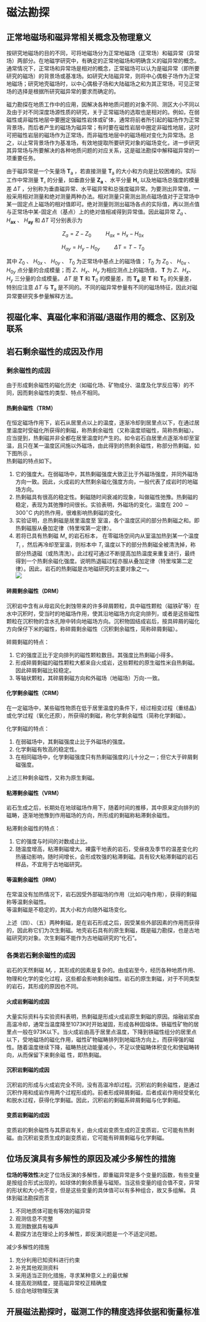 # 磁法勘探

## 正常地磁场和磁异常相关概念及物理意义

按研究地磁场的目的不同，可将地磁场分为正常地磁场（正常场）和磁异常（异常场）两部分。在地磁学研究中，有确定的正常地磁场和明确含义的磁异常的概念。通常情况下，正常场和异常场是相对的概念，正常磁场可以认为是磁异常（即所要研究的磁场）的背景场或基准场。如研究大陆磁异常，则将中心偶极子场作为正常地磁场；研究地壳磁场时，以中心偶极子场和大陆磁场之和为其正常场，可见正常场的选择是根据所研究磁异常的要求而确定的。  

磁力勘探在地质工作中的应用，因解决各种地质问题的对象不同、测区大小不同以及由于对不同深度场源性质的研究，关于正常磁场的选取也是相对的。例如，在弱磁性或非磁性地层中要圈定强磁性岩体或矿体，通常将前者所引起的磁场作为正常背景场，而后者产生的磁场为磁异常；有时要在磁性岩层中圈定非磁性地层，这时可把磁性岩层的磁场作为正常场，而非磁性地层中的磁场相对变化为异常场。总之，以止常背景场作为基准场，有效地提取所要研究对象的磁场变化，进一步研究其异常场与所要解决的各种地质问题的对应关系，这是磁法勘探中解释磁异常的一项重要任务。  

由于磁异常是一个矢量场 $\pmb{T_{\mathrm{a}}}$ ，若直接测量 $\pmb{T_{\mathrm{a}}}$ 的大小和方向是比较困难的。实际工作中常测量 $\pmb{T}_{\mathfrak{a}}$ 的分量，如垂直分量 $\pmb{Z_{a}}$ 、水平分量 $\pmb{H}_{\mathfrak{a}}$ 以及地磁场总强度的模量差 $\Delta T$ ，分别称为垂直磁异常、水平磁异常和总强度磁异常。为要测出异常值，一般采用相对测量和绝对测量两种办法。相对测量只需测出测点磁场值对于正常场中某一固定点上磁场的相对值即可。绝对测量则测出磁场各点的实际值，再以测点值与正常场中某-固定点（基点）上的绝对值相减得到异常值。因此磁异常 $Z_{a}$ 、 $H_{\mathbf{ax}}$ 、 $H_{\mathbf{ay}}$ 和 $\Delta T$ 可分别表示为  

$$
Z_a=Z - Z_0 \,\;\;\;\;\;\;\;\;\;\; H_{ax} = H_x - H_{0x} 
$$  

$$
H_{ay} = H_y - H_{0y} \,\;\;\;\;\;\;\;\;\;\; \Delta T = T - T_0
$$  

其中 $Z_{0}$ 、 $H_{0x}$ 、 $H_{0y}$ 、 $T_{0}$ 为正常场中基点上的磁场值； $T_{0}$ 为 $Z_{0}$ 、 $H_{0x}$ 、 $H_{0y}$ 点分量的合成模量；而 $Z$、$H_{x}$、$H_{y}$ 为相应测点上的磁场值， $\pmb{T}$ 为 $Z$、$H_{x}$、$H_{y}$ 三分量的合成模量。 $\Delta T$ 是 $\pmb{T}$ 和 $\pmb{T}_{0}$ 的模量差，而 $\pmb{T}_{\pmb{a}}$ 是 $\pmb{T}$ 和 $\pmb{T}_{0}$ 的矢量差，特别应注意 $\Delta T$ 与 $\pmb{T_{\mathrm{a}}}$ 是不同的。不同的磁异常参量有不同的磁场特征，因此对磁异常要研究多参量解释方法。  

## 视磁化率、真磁化率和消磁/退磁作用的概念、区别及联系




## 岩石剩余磁性的成因及作用

### 剩余磁性的成因
由于形成剩余磁性的磁化历史（如磁化场、矿物成分、温度及化学反应等）的不同，因而剩余磁性的类型、特点不相同。  

#### 热剩余磁性（TRM）  
在恒定磁场作用下，岩石从居里点以上的温度，逐渐冷却到居里点以下，在通过居里温度时受磁化所获得的剩磁，称热剩余磁性（又称温度顽磁性，简称热剩磁）。  
应当提到，热剩磁并非全都在居里温度时产生的。如令岩石自居里点逐渐冷却至室温，且只在某一温度区间施以外磁场，由此得到的热剩余磁性，称部分热剩磁，如下图所示 。  
热剩磁的特点如下。  
1. 它的强度大。在弱磁场中，其热剩磁强度大致正比于外磁场强度，并同外磁场方向一致。因此，火成岩的大然剩余磁化强度方向，一般代表了成岩时的地磁场方向。  
2. 热剩磁具有很高的稳定性。剩磁随时间衰减的现象，叫做磁性弛豫。热剩磁的稳定，表现为其弛豫时间很长。实验表明，外磁场的变化，温度在 $200\sim300^{\circ}\mathrm{C}$ 内的热作用，很难影响热剩磁的变化。  
3. 实验证明，总热剩磁是居里温度至 室温，各个温度区间的部分热剩磁之和。即热剩磁服从叠加定律（特里埃第一定律）。  
4. 若将已具有热剩磁 $M_{\mathfrak{n}}$ 的岩石标本， 在零磁场空间内从室温加热到某一个温度 $T_{\mathfrak{l}}$ ，然后再冷却至室温，则标本中 $T_{\mathfrak{l}}$ 温度以下的部分热剩磁全被清洗掉，称部分热退磁（或热清洗）。此过程可通过不断提高加热温度来重复进行，最终得到一个热剩余磁化强度。说明热退磁过程亦服从叠加定律（特里埃第二定律）。因此，岩石的热剩磁是古地磁研究的主要对象之一。  
![](./pictures/热剩磁.jpg)

#### 碎屑剩余磁性（DRM）  

沉积岩中含有从母岩风化剥蚀带来的许多碎屑颗粒，具中磁性颗粒（磁铁矿等）在水中沉积时，受当时的地磁场作用，使其沿地磁场方向定向排列，或者是这些磁性颗粒在沉积物的含水孔隙中转向地磁场方向。沉积物固结成岩后，按具碎屑的磁化方向保仔下米的磁性，称碎屑剩余磁性（沉积剩余磁性，简称碎屑剩磁）。  

碎屑剩磁的特点：  
1. 它的强度正比于定向排列的磁性颗粒数目。其强度比热剩磁小得多。 
2. 形成碎屑剩磁的磁性颗粒大都来自火成岩，这些颗粒的原生磁性米自热剩磁。因此碎屑剩磁比较稳定。 
3. 等轴状颗粒，其碎屑剩磁方向和外磁场（地磁场）万向-一致。  

#### 化学剩余磁性（CRM）  

在一定磁场中，某些磁性物质在低于居里温度的条件下，经过相变过程（重结晶）或化学过程（氧化还原），所获得的剩磁，称化学剩余磁性（简称化学剩磁）。  

化学剩磁的特点： 
1. 在弱磁场中，其剩磁强度止比于外磁场的强度。
2. 化学剩磁有牧高的稳定性。 
3. 在相同磁场中，化学剩磁强度只有热剩磁强度的儿十分之一；但它大于碎屑剩磁强度。  

上述三种剩余磁性，又称为原生剩磁。  

####  粘滞剩余磁性（VRM）  

岩石生成之后，长期处在地球磁场作用下，随着时间的推移，其中原来定向排列的磁畴，逐渐地弛豫到作用磁场的方向，所形成的剩磁称粘滞剩余磁性。  

粘滞剩余磁性的特点： 
1. 它的强度与时间的对数成止比。 
2. 随温度增高，粘滞剩磁增大。裸露干地表的岩石，受昼夜及季节的温差变化的热骚动影响，随时间增长，会形成牧强的粘滞剩磁。具有较大粘滞剩磁的岩石样品，不宜用于古地磁研究。  

#### 等温剩余磁性（IRM）  

在常温没有加热情况下，岩石因受外部磁场的作用（比如闪电作用），获得的剩磁称等温剩余磁性。  
等温剩磁是不稳定的，其大小和方向随外磁场变化。  

上述（四）、（五）两种剩磁，是在岩石形成之后，因受某些外部因素的作用而获得的，因此称它们为次生剩磁。地壳岩石具有的原生剩磁，既是磁力勘探，也是古地磁研究的对象。次生剩磁不能作为古地磁研究的“化石”。  

### 各类岩石剩余磁性的成因  
岩石的天然剩磁 $M_{r}$ ，其形成的因素是复杂的。由成岩至今，经历各种地质作用、物理和化学的变化过程，这些都会影响剩余磁性。岩石的原生剩磁，对于不同类型的岩石，其形成的原因也不同。  
#### 火成岩剩磁的成因  
大量实际资料与实验资料表明，热剩磁是形成火成岩原生剩磁的原因。熔融岩浆由高温冷却，通常当温度降至1073K时开始凝固，形成各种固熔体。铁磁性矿物的居里点一般在973K以下。当火成岩由高于居里点温度，下降到铁磁性组分的居里点以下，受地磁场的磁化作用，磁性矿物磁畴排列到地磁场方向上，而获得强的磁性。随着温度继续下降，磁畴热扰动能量减小，不足以使磁畴体积变化和使磁畴转向，从而保留下来剩余磁 性，即热剩磁。  
#### 沉积岩剩磁的成因  
沉积岩的形成与火成岩完全不同，没有高温冷却过程。沉积岩的剩余磁性，是通过沉积作用和成岩作用两个过程形成的。前者形成碎屑剩磁，后者成岩作用经受氧化和脱水过程，获得化学剩磁。因此，沉积岩的剩磁系碎屑剩磁与化学剩磁。  
#### 变质岩剩磁的成因  
变质岩的剩余磁性与其原岩有关，由火成岩变质生成的正变质岩，它可能有热剩磁。由沉积岩变质生成的副变质岩，它可能有碎屑剩磁与化学剩磁。  

## 位场反演具有多解性的原因及减少多解性的措施 

**位场的等效性**决定了位场反演的多解性，即重磁异常是多个变量的函数，有些变量是按组合形式出现的，如球体的剩余质量与磁矩。当这些变量的组合值不变，异常的形状和大小也不变，但是这些变量的具体值可以有多种组合，故又多组解。
具体到磁法勘探而言

1. 不同地质体可能有等效的磁异常
2. 观测信息不完整
3. 观测数据具有噪声
4. 勘探方法在理论上的多解性，即反演问题是一个不适定问题。

减少多解性的措施  
1. 充分利用已知资料进行约束
2. 补充其他观测资料
3. 采用适当正则化措施，寻求某种意义上的最优解
4. 提高观测精度，提高磁异常校正精确度
5. 综合地球物理反演 

##  开展磁法勘探时，磁测工作的精度选择依据和衡量标准





